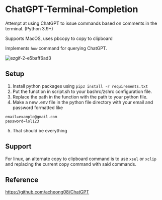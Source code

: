 # ChatGPT-Terminal-Completion
Attempt at using ChatGPT to issue commands based on comments in the terminal. (Python 3.9+)

Supports MacOS, uses pbcopy to copy to clipboard

Implements `how` command for querying ChatGPT.

![ezgif-2-e5baff6ad3](https://user-images.githubusercontent.com/49484385/206848258-bc43d529-3ec2-4a85-856d-4704fc84327b.gif)

## Setup
1. Install python packages using `pip3 install -r requirements.txt`
2. Put the function in script.sh to your bashrc/zshrc configuration file.
3. Replace the path in the function with the path to your python file.
4. Make a new .env file in the python file directory with your email and password formatted like
```
email=example@gmail.com
password=lol123
```
5. That should be everything

## Support
For linux, an alternate copy to clipboard command is to use `xsel` or `xclip`
and replacing the current copy command with said commands.

## Reference
https://github.com/acheong08/ChatGPT
